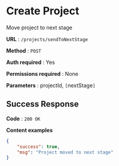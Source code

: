 # Create Project

Move project to next stage

**URL** : `/projects/sendToNextStage`

**Method** : `POST`

**Auth required** : Yes

**Permissions required** : None

**Parameters** : projectId, `[`nextStage`]`

## Success Response

**Code** : `200 OK`

**Content examples**


```json
{
    "success": true,
    "msg": "Project moved to next stage"
}
```

